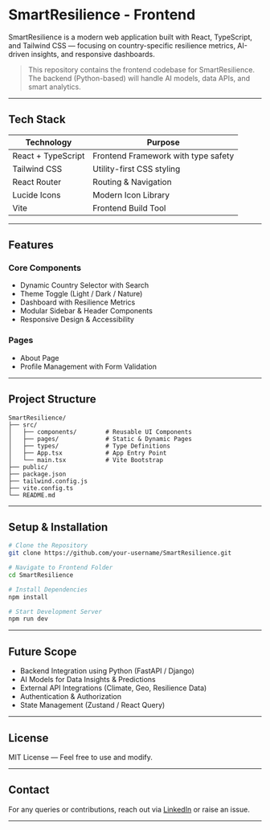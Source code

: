 
# SmartResilience - Frontend

SmartResilience is a modern web application built with React, TypeScript, and Tailwind CSS — focusing on country-specific resilience metrics, AI-driven insights, and responsive dashboards.

> This repository contains the frontend codebase for SmartResilience. The backend (Python-based) will handle AI models, data APIs, and smart analytics.

---

## Tech Stack

| Technology   | Purpose                  |
|--------------|---------------------------|
| React + TypeScript | Frontend Framework with type safety |
| Tailwind CSS | Utility-first CSS styling |
| React Router | Routing & Navigation |
| Lucide Icons | Modern Icon Library |
| Vite | Frontend Build Tool |

---

## Features

### Core Components
- Dynamic Country Selector with Search
- Theme Toggle (Light / Dark / Nature)
- Dashboard with Resilience Metrics
- Modular Sidebar & Header Components
- Responsive Design & Accessibility

### Pages
- About Page
- Profile Management with Form Validation

---

## Project Structure

```
SmartResilience/
├── src/
│   ├── components/        # Reusable UI Components
│   ├── pages/             # Static & Dynamic Pages
│   ├── types/             # Type Definitions
│   ├── App.tsx            # App Entry Point
│   └── main.tsx           # Vite Bootstrap
├── public/
├── package.json
├── tailwind.config.js
├── vite.config.ts
└── README.md
```

---

## Setup & Installation

```bash
# Clone the Repository
git clone https://github.com/your-username/SmartResilience.git

# Navigate to Frontend Folder
cd SmartResilience

# Install Dependencies
npm install

# Start Development Server
npm run dev
```

---

## Future Scope

- Backend Integration using Python (FastAPI / Django)
- AI Models for Data Insights & Predictions
- External API Integrations (Climate, Geo, Resilience Data)
- Authentication & Authorization
- State Management (Zustand / React Query)

---

## License

MIT License — Feel free to use and modify.

---

## Contact

For any queries or contributions, reach out via [LinkedIn](https://www.linkedin.com/) or raise an issue.

---
